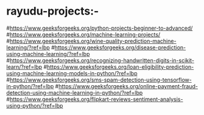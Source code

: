 # rayudu-projects:-
#https://www.geeksforgeeks.org/python-projects-beginner-to-advanced/
#https://www.geeksforgeeks.org/machine-learning-projects/
#https://www.geeksforgeeks.org/wine-quality-prediction-machine-learning/?ref=lbp
#https://www.geeksforgeeks.org/disease-prediction-using-machine-learning/?ref=lbp
#https://www.geeksforgeeks.org/recognizing-handwritten-digits-in-scikit-learn/?ref=lbp
#https://www.geeksforgeeks.org/loan-eligibility-prediction-using-machine-learning-models-in-python/?ref=lbp
#https://www.geeksforgeeks.org/sms-spam-detection-using-tensorflow-in-python/?ref=lbp
#https://www.geeksforgeeks.org/online-payment-fraud-detection-using-machine-learning-in-python/?ref=lbp
#https://www.geeksforgeeks.org/flipkart-reviews-sentiment-analysis-using-python/?ref=lbp
